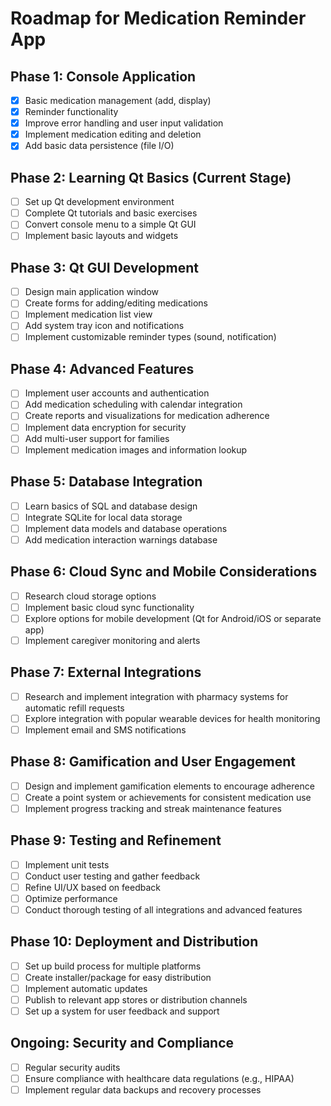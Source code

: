 # Roadmap for Medication Reminder App

## Phase 1: Console Application
- [x] Basic medication management (add, display)
- [x] Reminder functionality
- [X] Improve error handling and user input validation
- [X] Implement medication editing and deletion
- [X] Add basic data persistence (file I/O)

## Phase 2: Learning Qt Basics (Current Stage)
- [ ] Set up Qt development environment
- [ ] Complete Qt tutorials and basic exercises
- [ ] Convert console menu to a simple Qt GUI
- [ ] Implement basic layouts and widgets

## Phase 3: Qt GUI Development
- [ ] Design main application window
- [ ] Create forms for adding/editing medications
- [ ] Implement medication list view
- [ ] Add system tray icon and notifications
- [ ] Implement customizable reminder types (sound, notification)

## Phase 4: Advanced Features
- [ ] Implement user accounts and authentication
- [ ] Add medication scheduling with calendar integration
- [ ] Create reports and visualizations for medication adherence
- [ ] Implement data encryption for security
- [ ] Add multi-user support for families
- [ ] Implement medication images and information lookup

## Phase 5: Database Integration
- [ ] Learn basics of SQL and database design
- [ ] Integrate SQLite for local data storage
- [ ] Implement data models and database operations
- [ ] Add medication interaction warnings database

## Phase 6: Cloud Sync and Mobile Considerations
- [ ] Research cloud storage options
- [ ] Implement basic cloud sync functionality
- [ ] Explore options for mobile development (Qt for Android/iOS or separate app)
- [ ] Implement caregiver monitoring and alerts

## Phase 7: External Integrations
- [ ] Research and implement integration with pharmacy systems for automatic refill requests
- [ ] Explore integration with popular wearable devices for health monitoring
- [ ] Implement email and SMS notifications

## Phase 8: Gamification and User Engagement
- [ ] Design and implement gamification elements to encourage adherence
- [ ] Create a point system or achievements for consistent medication use
- [ ] Implement progress tracking and streak maintenance features

## Phase 9: Testing and Refinement
- [ ] Implement unit tests
- [ ] Conduct user testing and gather feedback
- [ ] Refine UI/UX based on feedback
- [ ] Optimize performance
- [ ] Conduct thorough testing of all integrations and advanced features

## Phase 10: Deployment and Distribution
- [ ] Set up build process for multiple platforms
- [ ] Create installer/package for easy distribution
- [ ] Implement automatic updates
- [ ] Publish to relevant app stores or distribution channels
- [ ] Set up a system for user feedback and support

## Ongoing: Security and Compliance
- [ ] Regular security audits
- [ ] Ensure compliance with healthcare data regulations (e.g., HIPAA)
- [ ] Implement regular data backups and recovery processes
